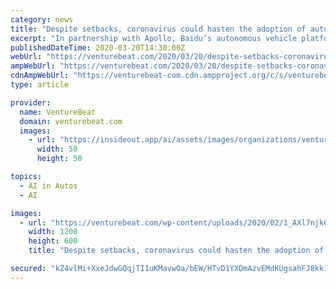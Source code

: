 ```yaml
---
category: news
title: "Despite setbacks, coronavirus could hasten the adoption of autonomous vehicles and delivery robots"
excerpt: "In partnership with Apollo, Baidu’s autonomous vehicle platform ... More than 60% of respondents to the Brookings poll said they weren’t inclined to ride in self-driving cars, and almost 70% of those surveyed by the AHAS expressed concerns about sharing the road with them. For this reason, Nisenbaum predicts that adoption will happen ..."
publishedDateTime: 2020-03-20T14:30:00Z
webUrl: "https://venturebeat.com/2020/03/20/despite-setbacks-coronavirus-could-hasten-the-adoption-of-autonomous-vehicles-and-delivery-robots/"
ampWebUrl: "https://venturebeat.com/2020/03/20/despite-setbacks-coronavirus-could-hasten-the-adoption-of-autonomous-vehicles-and-delivery-robots/amp/"
cdnAmpWebUrl: "https://venturebeat-com.cdn.ampproject.org/c/s/venturebeat.com/2020/03/20/despite-setbacks-coronavirus-could-hasten-the-adoption-of-autonomous-vehicles-and-delivery-robots/amp/"
type: article

provider:
  name: VentureBeat
  domain: venturebeat.com
  images:
    - url: "https://insideout.app/ai/assets/images/organizations/venturebeat.com-50x50.jpg"
      width: 50
      height: 50

topics:
  - AI in Autos
  - AI

images:
  - url: "https://venturebeat.com/wp-content/uploads/2020/02/1_AXl7njkCgMx6M_n4ScSz8w-e1581007552137.jpeg?fit=1200%2C600&strip=all"
    width: 1200
    height: 600
    title: "Despite setbacks, coronavirus could hasten the adoption of autonomous vehicles and delivery robots"

secured: "kZ4vlMi+XxeJdwGQqjTI1uKMavwOa/bEW/HTvD1YXDmAzvEMdKUgsahFJ8kk1GXiHzsA3stmWNt0hNxS2Z81Oj3LHFRFFRWWhGl9C++zVtwijfk0t2kdIcBEg/K+VKWNq9EqBhE2hGRPyXO8n9juyLtWmBH6TUTTs/OUxGjNyc+ka0PfVWF77LRIpdYhCORR2FSpkI5LC7SCgE7BulAj15kx4f0vM+G88JXXrHHoSUUgtcP1kwR3WkYJlA2gQqHqXUZAsfzrmElNpPHX9hXlQFDJ35xKPzXBeLXgDbFuDOsUJH2r45E1NCZilXXXZqVooPgSh/fladvzdt2ciuy6SegnkCdJ2IMcOsy2azZQl2bkcP1Y1B6LZO9ofG0B1mdnw8akBfICDteHIIo0+iMgXgIyxj/6SzNDO5QO7exokL6XLZNhpDxBJ7mxMTkIh6qOT24nhgWkqVDhE+y2BzQW5gqTSwR0MofXRzKpVF/c5C0=;Aoc7rGioktVh5FNDCpLepw=="
---
```


